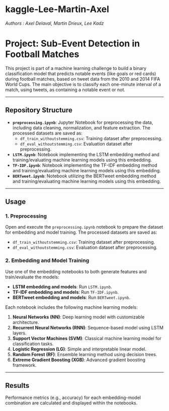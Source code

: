 # kaggle-Lee-Martin-Axel

*Authors : Axel Delaval, Martin Drieux, Lee Kadz*

# Project: Sub-Event Detection in Football Matches

This project is part of a machine learning challenge to build a binary classification model that predicts notable events (like goals or red cards) during football matches, based on tweet data from the 2010 and 2014 FIFA World Cups. The main objective is to classify each one-minute interval of a match, using tweets, as containing a notable event or not.

---

## Repository Structure

- **`preprocessing.ipynb`**: Jupyter Notebook for preprocessing the data, including data cleaning, normalization, and feature extraction. The processed datasets are saved as:
  - `df_train_withoutstemming.csv`: Training dataset after preprocessing.
  - `df_eval_withoutstemming.csv`: Evaluation dataset after preprocessing.
- **`LSTM.ipynb`**: Notebook implementing the LSTM embedding method and training/evaluating machine learning models using this embedding.
- **`TF-IDF.ipynb`**: Notebook implementing the TF-IDF embedding method and training/evaluating machine learning models using this embedding.
- **`BERTweet.ipynb`**: Notebook utilizing the BERTweet embedding method and training/evaluating machine learning models using this embedding.

---

## Usage

### 1. Preprocessing
Open and execute the `preprocessing.ipynb` notebook to prepare the dataset for embedding and model training. The processed datasets are saved as:
  - `df_train_withoutstemming.csv`: Training dataset after preprocessing.
  - `df_eval_withoutstemming.csv`: Evaluation dataset after preprocessing.

### 2. Embedding and Model Training
Use one of the embedding notebooks to both generate features and train/evaluate the models:
- **LSTM embedding and models**: Run `LSTM.ipynb`.
- **TF-IDF embedding and models**: Run `TF-IDF.ipynb`.
- **BERTweet embedding and models**: Run `BERTweet.ipynb`.

Each notebook includes the following machine learning models:
1. **Neural Networks (NN)**: Deep learning model with customizable architecture.
2. **Recurrent Neural Networks (RNN)**: Sequence-based model using LSTM layers.
3. **Support Vector Machines (SVM)**: Classical machine learning model for classification tasks.
4. **Logistic Regression (LG)**: Simple and interpretable linear model.
5. **Random Forest (RF)**: Ensemble learning method using decision trees.
6. **Extreme Gradient Boosting (XGB)**: Advanced gradient boosting framework.

---

## Results

Performance metrics (e.g., accuracy) for each embedding-model combination are calculated and displayed within the notebooks.


